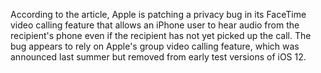 According to the article, Apple is patching a privacy bug in its FaceTime video calling feature that allows an iPhone user to hear audio from the recipient's phone even if the recipient has not yet picked up the call. The bug appears to rely on Apple's group video calling feature, which was announced last summer but removed from early test versions of iOS 12.